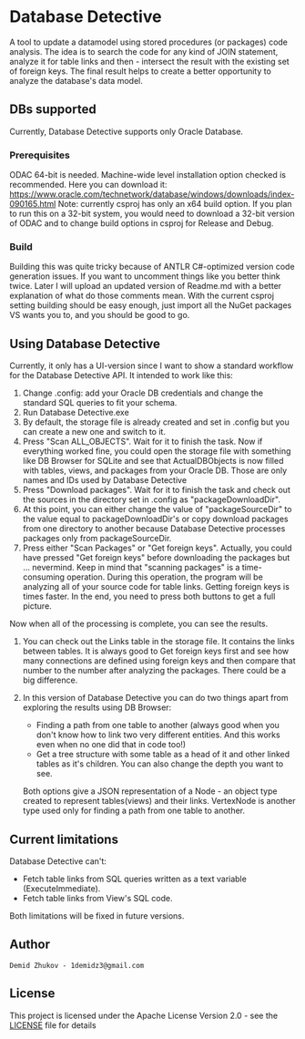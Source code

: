 # Database Detective
A tool to update a datamodel using stored procedures (or packages) code analysis.
The idea is to search the code for any kind of JOIN statement, analyze it for table links and then - intersect the result with the existing set of foreign keys. The final result helps to create a better opportunity to analyze the database's data model.

## DBs supported
Currently, Database Detective supports only Oracle Database.

### Prerequisites
ODAC 64-bit is needed. Machine-wide level installation option checked is recommended.
Here you can download it: https://www.oracle.com/technetwork/database/windows/downloads/index-090165.html
Note: currently csproj has only an x64 build option. If you plan to run this on a 32-bit system, you would need to download a 32-bit version of ODAC and to change build options in csproj for Release and Debug.

### Build
Building this was quite tricky because of ANTLR C#-optimized version code generation issues. If you want to uncomment things like <!--<Antlr4UseCSharpGenerator>True</Antlr4UseCSharpGenerator>--> you better think twice. Later I will upload an updated version of Readme.md with a better explanation of what do those comments mean.
With the current csproj setting building should be easy enough, just import all the NuGet packages VS wants you to, and you should be good to go.

## Using Database Detective
Currently, it only has a UI-version since I want to show a standard workflow for the Database Detective API.
It intended to work like this:
1. Change .config: add your Oracle DB credentials and change the standard SQL queries to fit your schema.
2. Run Database Detective.exe
3. By default, the storage file is already created and set in .config but you can create a new one and switch to it.
4. Press "Scan ALL_OBJECTS". Wait for it to finish the task. Now if everything worked fine, you could open the storage file with something like DB Browser for SQLite and see that ActualDBObjects is now filled with tables, views, and packages from your Oracle DB. Those are only names and IDs used by Database Detective
5. Press "Download packages".  Wait for it to finish the task and check out the sources in the directory set in .config as "packageDownloadDir".
6. At this point, you can either change the value of "packageSourceDir" to the value equal to packageDownloadDir's or copy download packages from one directory to another because Database Detective processes packages only from packageSourceDir.
7. Press either "Scan Packages" or "Get foreign keys". Actually, you could have pressed "Get foreign keys" before downloading the packages but ... nevermind. Keep in mind that "scanning packages" is a time-consuming operation. During this operation, the program will be analyzing all of your source code for table links. Getting foreign keys is times faster. In the end, you need to press both buttons to get a full picture.
    
Now when all of the processing is complete, you can see the results. 
1. You can check out the Links table in the storage file. It contains the links between tables. It is always good to Get foreign keys first and see how many connections are defined using foreign keys and then compare that number to the number after analyzing the packages. There could be a big difference.
2. In this version of Database Detective you can do two things apart from exploring the results using DB Browser: 
	* Finding a path from one table to another (always good when you don't know how to link two very different entities. And this works even when no one did that in code too!)
	* Get a tree structure with some table as a head of it and other linked tables as it's children. You can also change the depth you want to see.
	
	Both options give a JSON representation of a Node - an object type created to represent tables(views) and their links. VertexNode is another type used only for finding a path from one table to another.
## Current limitations
Database Detective can't: 
* Fetch table links from SQL queries written as a text variable (ExecuteImmediate).
* Fetch table links from View's SQL code.

Both limitations will be fixed in future versions.
    
## Author
	Demid Zhukov - 1demidz3@gmail.com
    
## License
This project is licensed under the Apache License Version 2.0 - see the [LICENSE](LICENSE) file for details 



